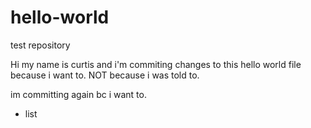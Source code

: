 # hello-world
test repository

Hi my name is curtis and i'm commiting changes to this hello world file because i want to.
NOT because i was told to.

im committing again bc i want to.
- list
